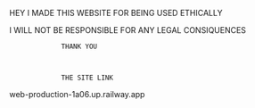 HEY I MADE THIS WEBSITE FOR BEING USED ETHICALLY 

I WILL NOT BE RESPONSIBLE FOR ANY LEGAL CONSIQUENCES 





                 THANK YOU 



                 THE SITE LINK
  
  
  
  
  
  
  
  
  
  
  
  web-production-1a06.up.railway.app
